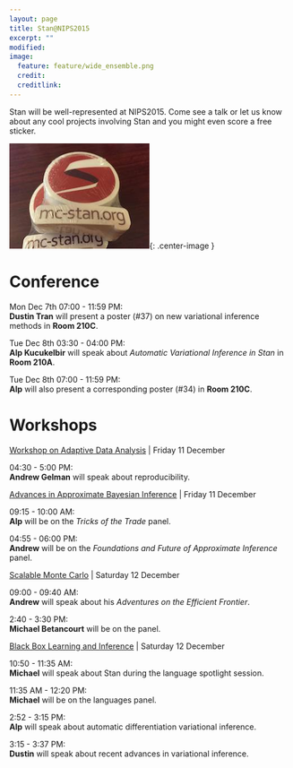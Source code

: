 ```yaml
---
layout: page
title: Stan@NIPS2015
excerpt: ""
modified:
image:
  feature: feature/wide_ensemble.png
  credit:
  creditlink:
---
```


Stan will be well-represented at NIPS2015.  Come see a talk
or let us know about any cool projects involving Stan and you
might even score a free sticker.

![LogoSticker](/images/logo_stickers.jpg){: .center-image }


Conference
======

Mon Dec 7th 07:00 - 11:59 PM:  
**Dustin Tran** will present a poster (#37) on new
variational inference methods in **Room 210C**.

Tue Dec 8th 03:30 - 04:00 PM:  
**Alp Kucukelbir** will speak about _Automatic Variational
Inference in Stan_ in **Room 210A**.

Tue Dec 8th 07:00 - 11:59 PM:  
**Alp** will also present a corresponding poster (#34) in
**Room 210C**.


Workshops
======

[Workshop on Adaptive Data Analysis](http://wadapt.org) |
Friday 11 December

04:30 - 5:00 PM:  
**Andrew Gelman** will speak about reproducibility.

[Advances in Approximate Bayesian Inference](http://approximateinference.org) |
Friday 11 December

09:15 - 10:00 AM:  
**Alp** will be on the _Tricks of the Trade_ panel.

04:55 - 06:00 PM:  
**Andrew** will be on the _Foundations and Future of Approximate Inference_ panel.

[Scalable Monte Carlo](http://babaks.github.io/ScalableMonteCarlo/) |
Saturday 12 December

09:00 - 09:40 AM:  
**Andrew** will speak about his _Adventures on the Efficient Frontier_.  

2:40 - 3:30 PM:  
**Michael Betancourt** will be on the panel.

[Black Box Learning and Inference](http://www.blackboxworkshop.org) |
Saturday 12 December

10:50 - 11:35 AM:  
**Michael** will speak about Stan during the language spotlight session.

11:35 AM - 12:20 PM:  
**Michael** will be on the languages panel.

2:52 - 3:15 PM:     
**Alp** will speak about automatic differentiation variational inference.

3:15 - 3:37 PM:      
**Dustin** will speak about recent advances in variational inference.



















